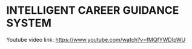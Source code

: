 # INTELLIGENT CAREER GUIDANCE SYSTEM

Youtube video link: https://www.youtube.com/watch?v=fMQfYWDIpWU

